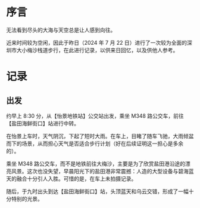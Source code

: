 # 序言

无法看到尽头的大海与天空总是让人感到向往。

近来时间较为空闲，因此于昨日（2024 年 7 月 22 日）进行了一次较为全面的深圳市大小梅沙栈道步行，在此进行记录，以供来日回忆，以及供他人参考。

# 记录

## 出发

约早上 8:30 分，从【怡景地铁站】公交站出发，乘坐 M348 路公交车，前往【盐田海鲜街口】站进行中转。

在怡景上车时，天气阴沉，下起了短时大雨。在车上，目睹了随车飞驰，大雨倾盆而下的场景，从而担心天气是否适合步行计划（好在后续证明这一担心是多余的）。

乘坐 M348 路公交车，而不是地铁前往大梅沙，主要是为了欣赏盐田港沿途的漂亮风景。这次也没失望，早晨阳光下的盐田港非常震撼：人造的大型设备与碧海蓝天的融合十分引人入胜。可惜的是，在车上未拍摄记录。

随后，于九时出头到达【盐田海鲜街口】站，头顶蓝天和乌云交错，形成了一幅十分特别的光景。

